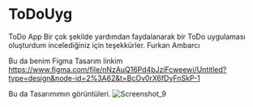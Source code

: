 # ToDoUyg
 ToDo App
 Bir çok şekilde yardımdan faydalanarak bir ToDo uygulaması oluşturdum incelediğiniz için teşekkürler.
 Furkan Ambarcı

Bu da benim Figma Tasarım linkim
https://www.figma.com/file/nNzAuQ16Pd4bJziFcweewi/Untitled?type=design&node-id=2%3A62&t=BcOv0rX6fDyFnSkP-1


Bu da Tasarımımın görüntüleri.
![Screenshot_9](https://github.com/itsDaphy/ToDoUyg/assets/80451042/2a2abd47-daa2-4f82-8113-5dd2e9607acb)
